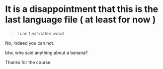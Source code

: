 # It is a disappointment that this is the last language file ( at least for now )

> I can't eat rotten wood

No, indeed you can not. 

btw, who said anything about a banana? 

Thanks for the course. 
